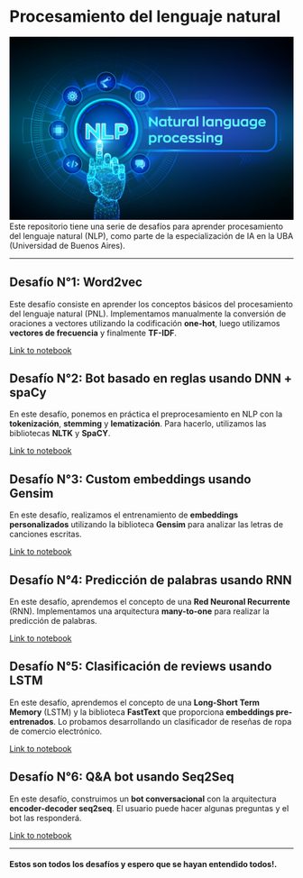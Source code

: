 # Procesamiento del lenguaje natural
![](./NLP.jpg)
Este repositorio tiene una serie de desafíos para aprender procesamiento del lenguaje natural (NLP), como parte de la especialización de IA en la UBA (Universidad de Buenos Aires).

---

## Desafío N°1: Word2vec
Este desafío consiste en aprender los conceptos básicos del procesamiento del lenguaje natural (PNL). Implementamos manualmente la conversión de oraciones a vectores utilizando la codificación **one-hot**, luego utilizamos **vectores de frecuencia** y finalmente **TF-IDF**.

[Link to notebook](https://github.com/fermonzongh/CEIA/blob/main/Procesamiento%20del%20Lenguaje%20Natural/Desafios/Desafio%201/1a_word2vec.ipynb)

## Desafío N°2: Bot basado en reglas usando DNN + spaCy
En este desafío, ponemos en práctica el preprocesamiento en NLP con la **tokenización**, **stemming** y **lematización**. Para hacerlo, utilizamos las bibliotecas **NLTK** y **SpaCY**.

[Link to notebook](https://github.com/fermonzongh/CEIA/blob/main/Procesamiento%20del%20Lenguaje%20Natural/Desafios/Desafio%202/2b_bot_dnn_spacy_esp.ipynb)

## Desafío N°3: Custom embeddings usando Gensim
En este desafío, realizamos el entrenamiento de **embeddings personalizados** utilizando la biblioteca **Gensim** para analizar las letras de canciones escritas.

[Link to notebook](https://github.com/fermonzongh/CEIA/blob/main/Procesamiento%20del%20Lenguaje%20Natural/Desafios/Desafio%203/3b_Custom_embedding_con_Gensim.ipynb)

## Desafío N°4: Predicción de palabras usando **RNN**
En este desafío, aprendemos el concepto de una **Red Neuronal Recurrente** (RNN). Implementamos una arquitectura **many-to-one** para realizar la predicción de palabras.

[Link to notebook](https://github.com/fermonzongh/CEIA/blob/main/Procesamiento%20del%20Lenguaje%20Natural/Desafios/Desafio%204/4d_predicci%C3%B3n_palabra.ipynb)

## Desafío N°5: Clasificación de reviews usando **LSTM**
En este desafío, aprendemos el concepto de una **Long-Short Term Memory** (LSTM) y la biblioteca **FastText** que proporciona **embeddings pre-entrenados**. Lo probamos desarrollando un clasificador de reseñas de ropa de comercio electrónico.

[Link to notebook](https://github.com/fermonzongh/CEIA/blob/main/Procesamiento%20del%20Lenguaje%20Natural/Desafios/Desafio%205/5d_clothing_ecommerce_reviews.ipynb)

## Desafío N°6: Q&A bot usando Seq2Seq
En este desafío, construimos un **bot conversacional** con la arquitectura **encoder-decoder seq2seq**. El usuario puede hacer algunas preguntas y el bot las responderá.

[Link to notebook](https://github.com/fermonzongh/CEIA/blob/main/Procesamiento%20del%20Lenguaje%20Natural/Desafios/Desafio%206/6d_bot_qa.ipynb)

---

#### Estos son todos los desafíos y espero que se hayan entendido todos!.
